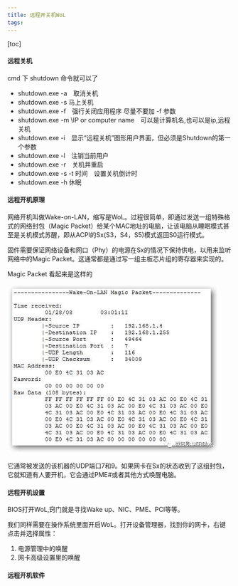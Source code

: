 ```yaml
---
title: 远程开关机WoL
tags: 
---
```


[toc]

#### 远程关机

cmd 下 shutdown 命令就可以了

- shutdown.exe -a　取消关机　　
- shutdown.exe -s   马上关机　　
- shutdown.exe -f　强行关闭应用程序 尽量不要加 -f 参数
- shutdown.exe -m \\IP or computer name　可以是计算机名,也可以是ip,远程关机　　
- shutdown.exe -i　显示“远程关机”图形用户界面，但必须是Shutdown的第一个参数 　　　
- shutdown.exe -l　注销当前用户　　
- shutdown.exe -r　关机并重启　　
- shutdown.exe -s -t 时间　设置关机倒计时　　
- shutdown.exe -h 休眠

#### 远程开机原理

网络开机叫做Wake-on-LAN，缩写是WoL。过程很简单，即通过发送一组特殊格式的网络封包（Magic Packet）给某个MAC地址的电脑，让该电脑从睡眠模式甚至是关机模式苏醒，即从ACPI的Sx(S3，S4，S5)模式返回S0运行模式。

固件需要保证网络设备和网口（Phy）的电源在Sx的情况下保持供电，以用来监听网络中的Magic Packet。这通常都是通过写一组主板芯片组的寄存器来实现的。

Magic Packet 看起来是这样的

![](https://raw.githubusercontent.com/OliverRen/olili_blog_img/master/远程开关机WoL/2021215/1613402954320.png)

它通常被发送的该机器的UDP端口7和9。如果网卡在Sx的状态收到了这组封包，它就知道有人要开机，它会通过PME#或者其他方式唤醒电脑。

#### 远程开机设置

BIOS打开WoL,窍门就是寻找Wake up、NIC、PME、PCI等等。

我们同样需要在操作系统里面开启WoL。打开设备管理器，找到你的网卡，右键点击并选择属性：
1. 电源管理中的唤醒
2. 网卡高级设置里的唤醒

#### 远程开机软件